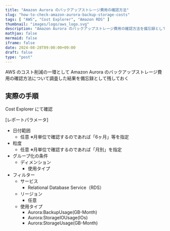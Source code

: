 ```yaml
---
title: "Amazon Aurora のバックアップストレージ費用の確認方法"
slug: "how-to-check-amazon-aurora-backup-storage-costs"
tags: [ "AWS", "Cost Explorer", "Amazon RDS" ]
thumbnail: "images/logo/aws_logo.svg"
description: "Amazon Aurora のバックアップストレージ費用の確認方法を備忘録として残しておく"
mathjax: false
mermaid: false
iframe: false
date: 2024-08-28T09:00:00+09:00
draft: false
type: "post"
---
```


AWS のコスト削減の一環として Amazon Aurora のバックアップストレージ費用の確認方法について調査した結果を備忘録として残しておく

## 実際の手順

Cost Explorer にて確認

[レポートパラメータ]

* 日付範囲
  * 任意 ※月単位で確認するのであれば「6ヶ月」等を指定
* 粒度
  * 任意 ※月単位で確認するのであれば「月別」を指定
* グループ化の条件
  * ディメンション
    * 使用タイプ
* フィルター
  * サービス
    * Relational Database Service（RDS）
  * リージョン
    * 任意
  * 使用タイプ
    * Aurora:BackupUsage(GB-Month)
    * Aurora:StorageIOUsage(IOs)
    * Aurora:StorageUsage(GB-Month)
